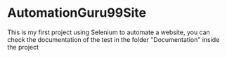 # AutomationGuru99Site
This is my first project using Selenium to automate a website, you can check the documentation of the test in the folder "Documentation" inside the project
